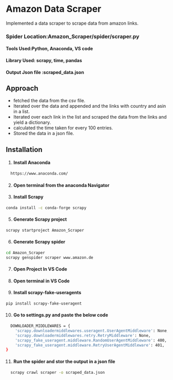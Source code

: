 
# Amazon Data Scraper

Implemented a data scraper to scrape data from amazon links.

###  Spider Location:Amazon_Scraper/spider/scraper.py
#### Tools Used:Python, Anaconda, VS code
#### Library Used: scrapy, time, pandas
#### Output Json file :scraped_data.json

## Approach

* fetched the data from the csv file.
* Iterated over the data and appended and the links with country and asin in a list.
* Iterated over each link in the list and scraped the data from the links and yield a dictionary.
* calculated the time taken for every 100 entries.
* Stored the data in a json file.

## Installation

1) #### Install Anaconda

```bash
  https://www.anaconda.com/
```
2) #### Open terminal from the anaconda Navigator
4) #### Install Scrapy
```bash
conda install -c conda-forge scrapy
```
5) #### Generate Scrapy project
```bash
scrapy startproject Amazon_Scraper
```
6) #### Generate Scrapy spider
```bash
cd Amazon_Scraper
scrapy genspider scraper www.amazon.de
```

7) #### Open Project In VS Code
8) #### Open terminal in  VS Code
9) #### Install scrapy-fake-useragents
```bash
pip install scrapy-fake-useragent
```
10) #### Go to settings.py and paste the below code
```bash
  DOWNLOADER_MIDDLEWARES = {
    'scrapy.downloadermiddlewares.useragent.UserAgentMiddleware': None,
    'scrapy.downloadermiddlewares.retry.RetryMiddleware': None,
    'scrapy_fake_useragent.middleware.RandomUserAgentMiddleware': 400,
    'scrapy_fake_useragent.middleware.RetryUserAgentMiddleware': 401,
}
```
11) #### Run the spider and stor the output in a json file
```bash
  scrapy crawl scraper -o scraped_data.json
```

    